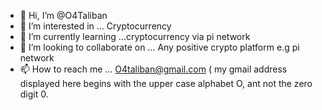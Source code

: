 - 👋 Hi, I’m @O4Taliban
- 👀 I’m interested in ... Cryptocurrency 
- 🌱 I’m currently learning ...cryptocurrency via pi network
- 💞️ I’m looking to collaborate on ... Any positive crypto platform e.g pi network
- 📫 How to reach me ... O4taliban@gmail.com ( my gmail address  displayed here begins with the upper case alphabet O, ant not the zero digit 0.

<!---
O4Taliban/O4Taliban is a ✨ special ✨ repository because its `README.md` (this file) appears on your GitHub profile.
You can click the Preview link to take a look at your changes.
--->
